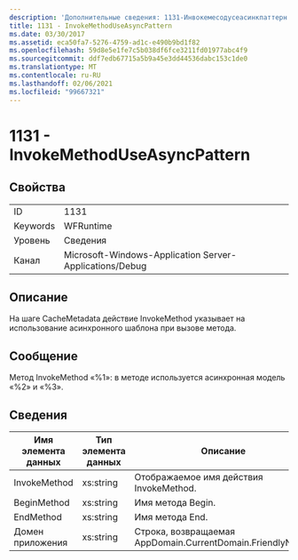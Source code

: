 ```yaml
---
description: 'Дополнительные сведения: 1131-Инвокемесодусеасинкпаттерн'
title: 1131 - InvokeMethodUseAsyncPattern
ms.date: 03/30/2017
ms.assetid: eca50fa7-5276-4759-ad1c-e490b9bd1f82
ms.openlocfilehash: 59d8e5e1fe7c5b038df6fce3211fd01977abc4f9
ms.sourcegitcommit: ddf7edb67715a5b9a45e3dd44536dabc153c1de0
ms.translationtype: MT
ms.contentlocale: ru-RU
ms.lasthandoff: 02/06/2021
ms.locfileid: "99667321"
---
```

# <a name="1131---invokemethoduseasyncpattern"></a>1131 - InvokeMethodUseAsyncPattern

## <a name="properties"></a>Свойства  
  
|||  
|-|-|  
|ID|1131|  
|Keywords|WFRuntime|  
|Уровень|Сведения|  
|Канал|Microsoft-Windows-Application Server-Applications/Debug|  
  
## <a name="description"></a>Описание  

 На шаге CacheMetadata действие InvokeMethod указывает на использование асинхронного шаблона при вызове метода.  
  
## <a name="message"></a>Сообщение  

 Метод InvokeMethod «%1»: в методе используется асинхронная модель «%2» и «%3».  
  
## <a name="details"></a>Сведения  
  
|Имя элемента данных|Тип элемента данных|Описание|  
|--------------------|--------------------|-----------------|  
|InvokeMethod|xs:string|Отображаемое имя действия InvokeMethod.|  
|BeginMethod|xs:string|Имя метода Begin.|  
|EndMethod|xs:string|Имя метода End.|  
|Домен приложения|xs:string|Строка, возвращаемая AppDomain.CurrentDomain.FriendlyName.|
